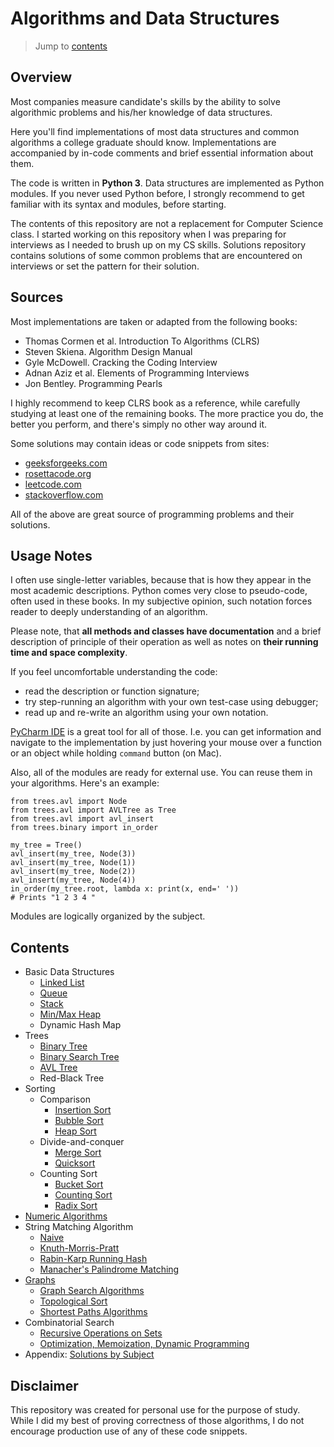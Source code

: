 # Algorithms and Data Structures

> Jump to [contents](#contents)

## Overview
Most companies measure candidate's skills by the ability to solve algorithmic problems 
 and his/her knowledge of data structures. 

Here you'll find implementations of most data structures and common algorithms a college 
 graduate should know. Implementations are accompanied by in-code comments and brief 
 essential information about them. 

The code is written in **Python 3**. Data structures are implemented as Python modules. 
 If you never used Python before, I strongly recommend to get familiar with its syntax 
 and modules, before starting.

The contents of this repository are not a replacement for Computer Science class. I 
 started working on this repository when I was preparing for interviews as I needed to 
 brush up on my CS skills. Solutions repository contains solutions of some common 
 problems that are encountered on interviews or set the pattern for their solution. 

## Sources
Most implementations are taken or adapted from the following books:
 * Thomas Cormen et al. Introduction To Algorithms (CLRS)
 * Steven Skiena. Algorithm Design Manual
 * Gyle McDowell. Cracking the Coding Interview
 * Adnan Aziz et al. Elements of Programming Interviews
 * Jon Bentley. Programming Pearls

I highly recommend to keep CLRS book as a reference, while carefully studying at least 
 one of the remaining books. The more practice you do, the better you perform, and 
 there's simply no other way around it.
 
Some solutions may contain ideas or code snippets from sites:
* [geeksforgeeks.com](http://www.geeksforgeeks.org)
* [rosettacode.org](https://rosettacode.org)
* [leetcode.com](https://leetcode.com)
* [stackoverflow.com](https://stackoverflow.com)

All of the above are great source of programming problems and their solutions.
 
## Usage Notes
I often use single-letter variables, because that is how they appear in the most 
 academic descriptions. Python comes very close to pseudo-code, often used in these 
 books. In my subjective opinion, such notation forces reader to deeply understanding 
 of an algorithm. 

Please note, that **all methods and classes have documentation** and a brief description
 of principle of their operation as well as notes on **their running time and space 
 complexity**.

If you feel uncomfortable understanding the code:
- read the description or function signature;
- try step-running an algorithm with your own test-case using debugger; 
- read up and re-write an algorithm using your own notation.

[PyCharm IDE](https://www.jetbrains.com/pycharm) is a great tool for all of those. I.e. 
 you can get information and navigate to the implementation by just hovering your mouse
 over a function or an object while holding `command` button (on Mac).

Also, all of the modules are ready for external use. You can reuse them in your 
 algorithms. Here's an example:
```
from trees.avl import Node
from trees.avl import AVLTree as Tree
from trees.avl import avl_insert
from trees.binary import in_order

my_tree = Tree()
avl_insert(my_tree, Node(3))
avl_insert(my_tree, Node(1))
avl_insert(my_tree, Node(2))
avl_insert(my_tree, Node(4))
in_order(my_tree.root, lambda x: print(x, end=' ')) 
# Prints "1 2 3 4 "
```
Modules are logically organized by the subject.

## Contents
* Basic Data Structures
  * [Linked List](/basic_data_structures/linked_list)
  * [Queue](/basic_data_structures/fifo)
  * [Stack](/basic_data_structures/lifo)
  * [Min/Max Heap](/basic_data_structures/heaps)
  * Dynamic Hash Map
* Trees
  * [Binary Tree](/trees/binary)
  * [Binary Search Tree](/trees/bst)
  * [AVL Tree](/trees/avl)
  * Red-Black Tree
* Sorting
  * Comparison
      * [Insertion Sort](/sorting/insertion_sort.py)
      * [Bubble Sort](/sorting/bubble_sort.py)
      * [Heap Sort](/sorting/heap_sort.py)
  * Divide-and-conquer
      * [Merge Sort](/sorting/merge_sort.py)
      * [Quicksort](/sorting/quicksort.py)
  * Counting Sort
      * [Bucket Sort](/sorting/bucket_sort.py)
      * [Counting Sort](/sorting/counting_sort.py)
      * [Radix Sort](/sorting/radix_sort.py)
* [Numeric Algorithms](/numeric)
* String Matching Algorithm
  * [Naive](/string_matching/naive.py)
  * [Knuth-Morris-Pratt](/string_matching/kmp.py)
  * [Rabin-Karp Running Hash](/string_matching/rabin_karp.py)
  * [Manacher's Palindrome Matching](/string_matching/manacher.py)
* [Graphs](/graphs)
  * [Graph Search Algorithms](/graphs/search)
  * [Topological Sort](/graphs/topological_sort)
  * [Shortest Paths Algorithms](/graphs/shortest_paths)
* Combinatorial Search
  * [Recursive Operations on Sets](/combinatorial/search)
  * [Optimization, Memoization, Dynamic Programming](/combinatorial/optimization)
* Appendix: [Solutions by Subject](/solutions)

## Disclaimer
This repository was created for personal use for the purpose of study. While I did my 
 best of proving correctness of those algorithms, I do not encourage production use of 
 any of these code snippets.